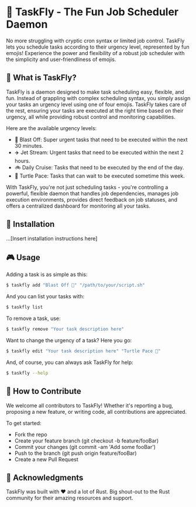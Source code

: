 # 🚀 TaskFly - The Fun Job Scheduler Daemon

No more struggling with cryptic cron syntax or limited job control. TaskFly lets you schedule tasks according to their urgency level, represented by fun emojis! Experience the power and flexibility of a robust job scheduler with the simplicity and user-friendliness of emojis.

## 🤔 What is TaskFly?

TaskFly is a daemon designed to make task scheduling easy, flexible, and fun. Instead of grappling with complex scheduling syntax, you simply assign your tasks an urgency level using one of four emojis. TaskFly takes care of the rest, ensuring your tasks are executed at the right time based on their urgency, all while providing robust control and monitoring capabilities.

Here are the available urgency levels:

- 🚀 Blast Off: Super urgent tasks that need to be executed within the next 30 minutes.
- ✈️ Jet Stream: Urgent tasks that need to be executed within the next 2 hours.
- 🚲 Daily Cruise: Tasks that need to be executed by the end of the day.
- 🐢 Turtle Pace: Tasks that can wait to be executed sometime this week.

With TaskFly, you're not just scheduling tasks - you're controlling a powerful, flexible daemon that handles job dependencies, manages job execution environments, provides direct feedback on job statuses, and offers a centralized dashboard for monitoring all your tasks.


## 🔧 Installation

...[Insert installation instructions here]

## 🎮 Usage

Adding a task is as simple as this:

```bash
$ taskfly add "Blast Off 🚀" "/path/to/your/script.sh"
```

And you can list your tasks with:

```bash
$ taskfly list
```

To remove a task, use:

```bash
$ taskfly remove "Your task description here"
```

Want to change the urgency of a task? Here you go:
```bash
$ taskfly edit "Your task description here" "Turtle Pace 🐢"
```

And, of course, you can always ask TaskFly for help:

```bash
$ taskfly --help
```

## 💪 How to Contribute
We welcome all contributors to TaskFly! Whether it's reporting a bug, proposing a new feature, or writing code, all contributions are appreciated.

To get started:

- Fork the repo
- Create your feature branch (git checkout -b feature/fooBar)
- Commit your changes (git commit -am 'Add some fooBar')
- Push to the branch (git push origin feature/fooBar)
- Create a new Pull Request

## 🎉 Acknowledgments
TaskFly was built with ❤️ and a lot of Rust. Big shout-out to the Rust community for their amazing resources and support.

